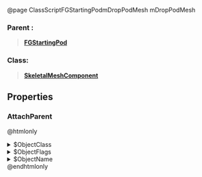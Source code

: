 @page ClassScriptFGStartingPodmDropPodMesh mDropPodMesh
### Parent :
<b><a href="_class_script_f_g_starting_pod.html"><blockquote>FGStartingPod</blockquote></a></b>
### Class:
<b><a href="_class_script_skeletal_mesh_component.html"><blockquote>SkeletalMeshComponent</blockquote></a></b>
## Properties
### AttachParent
@htmlonly
<details>
 <summary>$ObjectClass</summary>
<b><a href="_class_script_scene_component.html"><blockquote>SceneComponent</blockquote></a></b>
</details>
<details>
 <summary>$ObjectFlags</summary>
<blockquote>262177</blockquote>
</details>
<details>
 <summary>$ObjectName</summary>
<blockquote>DefaultSceneRoot</blockquote>
</details>
@endhtmlonly

